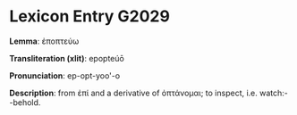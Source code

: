 # Lexicon Entry G2029

**Lemma**: ἐποπτεύω

**Transliteration (xlit)**: epopteúō

**Pronunciation**: ep-opt-yoo'-o

**Description**:
from ἐπί and a derivative of ὀπτάνομαι; to inspect, i.e. watch:--behold.
